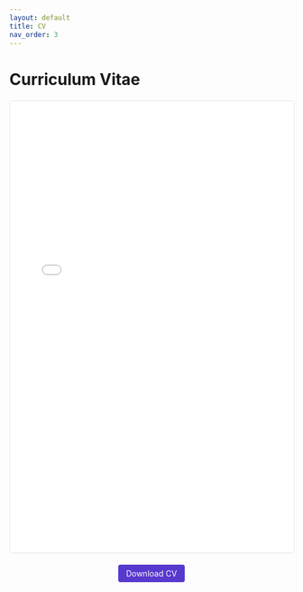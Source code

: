 ```yaml
---
layout: default
title: CV
nav_order: 3
---
```


# Curriculum Vitae

<div class="cv-container">
    <iframe src="/assets/CV_PradyunHebbar.pdf" width="100%" height="800px" style="border: none;">
    </iframe>
</div>

<div class="cv-download">
    <a href="/assets/CV_PradyunHebbar.pdf" class="btn" download>Download CV</a>
</div>

<style>
.cv-container {
    width: 100%;
    margin: 20px 0;
    border: 1px solid #e1e4e8;
    border-radius: 6px;
    overflow: hidden;
}

.cv-download {
    text-align: center;
    margin: 20px 0;
}

.btn {
    display: inline-block;
    padding: 0.5em 1em;
    color: #fff;
    background-color: #5739ce;
    border-radius: 4px;
    text-decoration: none;
}

.btn:hover {
    background-color: #472db2;
    text-decoration: none;
}
</style>
